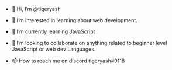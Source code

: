 - 👋 Hi, I’m @tigeryash
- 👀 I’m interested in learning about web 
development.
- 🌱 I’m currently learning JavaScript 
- 💞️ I’m looking to collaborate on anything 
related to beginner level JavaScript or web dev
Languages.

- 📫 How to reach me on discord tigeryash#9118

<!---
tigeryash/tigeryash is a ✨ special ✨ repository because its `README.md` (this file) appears on your GitHub profile.
You can click the Preview link to take a look at your changes.
--->
